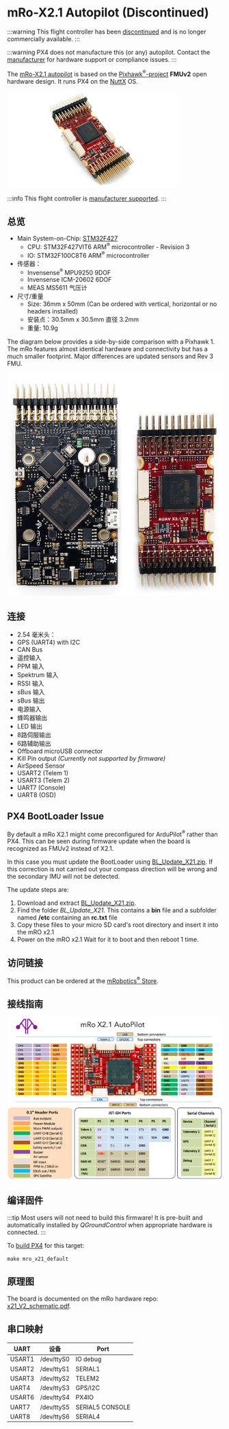 # mRo-X2.1 Autopilot (Discontinued)

<Badge type="info" text="Discontinued" /> <!-- 202507 / PX4v1.16 -->

:::warning
This flight controller has been [discontinued](../flight_controller/autopilot_experimental.md) and is no longer commercially available.
:::

:::warning
PX4 does not manufacture this (or any) autopilot.
Contact the [manufacturer](https://store.mrobotics.io/) for hardware support or compliance issues.
:::

The [mRo-X2.1 autopilot](http://www.mRobotics.io/) is based on the [Pixhawk<sup>&reg;</sup>-project](https://pixhawk.org/) **FMUv2** open hardware design.
It runs PX4 on the [NuttX](https://nuttx.apache.org/) OS.

![mRo X2.1](../../assets/flight_controller/mro/mro_x2.1.jpg)

:::info
This flight controller is [manufacturer supported](../flight_controller/autopilot_manufacturer_supported.md).
:::

## 总览

- Main System-on-Chip: [STM32F427](https://www.st.com/en/microcontrollers-microprocessors/stm32f427-437.html)
  - CPU: STM32F427VIT6 ARM<sup>&reg;</sup> microcontroller - Revision 3
  - IO: STM32F100C8T6 ARM<sup>&reg;</sup> microcontroller
- 传感器：
  - Invensense<sup>&reg;</sup> MPU9250 9DOF
  - Invensense ICM-20602 6DOF
  - MEAS MS5611 气压计
- 尺寸/重量
  - Size: 36mm x 50mm
    (Can be ordered with vertical, horizontal or no headers installed)
  - 安装点：30.5mm x 30.5mm 直径 3.2mm
  - 重量: 10.9g

The diagram below provides a side-by-side comparison with a Pixhawk 1.
The mRo features almost identical hardware and connectivity but
has a much smaller footprint.
Major differences are updated sensors and Rev 3 FMU.

![Mro Pixhawk 1 vs X2.1 comparison](../../assets/flight_controller/mro/px1_x21.jpg)

## 连接

- 2.54 毫米头：
- GPS (UART4) with I2C
- CAN Bus
- 遥控输入
- PPM 输入
- Spektrum 输入
- RSSI 输入
- sBus 输入
- sBus 输出
- 电源输入
- 蜂鸣器输出
- LED 输出
- 8路伺服输出
- 6路辅助输出
- Offboard microUSB connector
- Kill Pin output _(Currently not supported by firmware)_
- AirSpeed Sensor
- USART2 (Telem 1)
- USART3 (Telem 2)
- UART7 (Console)
- UART8 (OSD)

## PX4 BootLoader Issue

By default a mRo X2.1 might come preconfigured for ArduPilot<sup>&reg;</sup> rather than PX4. This
can be seen during firmware update when the board is recognized as FMUv2 instead of X2.1.

In this case you must update the BootLoader using [BL_Update_X21.zip](https://github.com/PX4/PX4-Autopilot/raw/main/docs/assets/hardware/BL_Update_X21.zip).
If this correction is not carried out your compass direction will be wrong and the
secondary IMU will not be detected.

The update steps are:

1. Download and extract [BL_Update_X21.zip](https://github.com/PX4/PX4-Autopilot/raw/main/docs/assets/hardware/BL_Update_X21.zip).
2. Find the folder _BL_Update_X21_. This contains a **bin** file and a subfolder named **/etc** containing an **rc.txt** file
3. Copy these files to your micro SD card's root directory and insert it into the mRO x2.1
4. Power on the mRO x2.1 Wait for it to boot and then reboot 1 time.

## 访问链接

This product can be ordered at the [mRobotics<sup>&reg;</sup> Store](https://store.mrobotics.io/mRo-X2-1-Rev-2-p/m10021a.htm).

## 接线指南

![mRo_X2.1_Wiring](../../assets/flight_controller/mro/mro_x21_wiring.png)

## 编译固件

:::tip
Most users will not need to build this firmware!
It is pre-built and automatically installed by _QGroundControl_ when appropriate hardware is connected.
:::

To [build PX4](../dev_setup/building_px4.md) for this target:

```
make mro_x21_default
```

## 原理图

The board is documented on the mRo hardware repo: [x21_V2_schematic.pdf](https://github.com/mRoboticsIO/Hardware/blob/master/X2.1/Docs/x21_V2_schematic.pdf).

## 串口映射

| UART   | 设备         | Port            |
| ------ | ---------- | --------------- |
| USART1 | /dev/ttyS0 | IO debug        |
| USART2 | /dev/ttyS1 | SERIAL1         |
| USART3 | /dev/ttyS2 | TELEM2          |
| UART4  | /dev/ttyS3 | GPS/I2C         |
| USART6 | /dev/ttyS4 | PX4IO           |
| UART7  | /dev/ttyS5 | SERIAL5 CONSOLE |
| UART8  | /dev/ttyS6 | SERIAL4         |

<!-- Note: Got ports using https://github.com/PX4/PX4-user_guide/pull/672#issuecomment-598198434 -->
